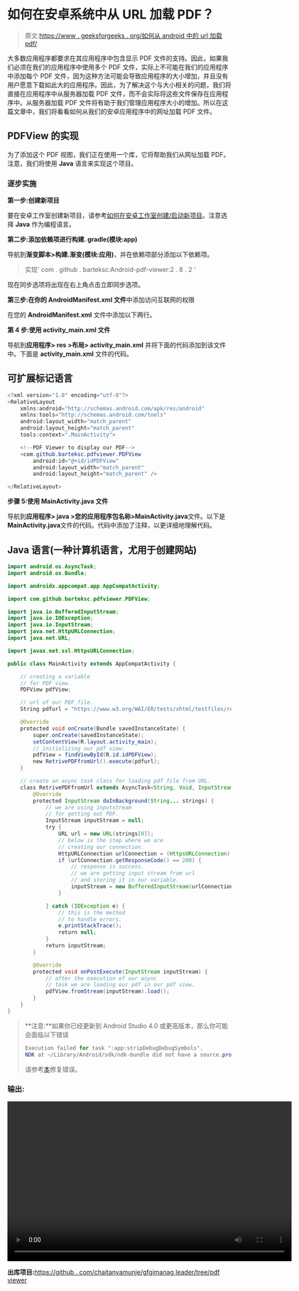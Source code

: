 # 如何在安卓系统中从 URL 加载 PDF？

> 原文:[https://www . geeksforgeeks . org/如何从 android 中的 url 加载 pdf/](https://www.geeksforgeeks.org/how-to-load-pdf-from-url-in-android/)

大多数应用程序都要求在其应用程序中包含显示 PDF 文件的支持。因此，如果我们必须在我们的应用程序中使用多个 PDF 文件，实际上不可能在我们的应用程序中添加每个 PDF 文件，因为这种方法可能会导致应用程序的大小增加，并且没有用户愿意下载如此大的应用程序。因此，为了解决这个与大小相关的问题，我们将直接在应用程序中从服务器加载 PDF 文件，而不会实际将这些文件保存在应用程序中。从服务器加载 PDF 文件将有助于我们管理应用程序大小的增加。所以在这篇文章中，我们将看看如何从我们的安卓应用程序中的网址加载 PDF 文件。

## PDFView 的实现

为了添加这个 PDF 视图，我们正在使用一个库，它将帮助我们从网址加载 PDF。注意，我们将使用 **Java** 语言来实现这个项目。

### 逐步实施

**第一步:创建新项目**

要在安卓工作室创建新项目，请参考[如何在安卓工作室创建/启动新项目](https://www.geeksforgeeks.org/android-how-to-create-start-a-new-project-in-android-studio/)。注意选择 **Java** 作为编程语言。

**第二步:添加依赖项进行构建. gradle(模块:app)**

导航到**渐变脚本>构建.渐变(模块:应用)**，并在依赖项部分添加以下依赖项。

> 实现' com . github . barteksc:Android-pdf-viewer:2 . 8 . 2 '

现在同步选项将出现在右上角点击立即同步选项。

**第三步:在你的 AndroidManifest.xml 文件**中添加访问互联网的权限

在您的 **AndroidManifest.xml** 文件中添加以下两行。

**第 4 步:使用 activity_main.xml 文件**

导航到**应用程序> res >布局> activity_main.xml** 并将下面的代码添加到该文件中。下面是 **activity_main.xml** 文件的代码。

## 可扩展标记语言

```java
<?xml version="1.0" encoding="utf-8"?>
<RelativeLayout 
    xmlns:android="http://schemas.android.com/apk/res/android"
    xmlns:tools="http://schemas.android.com/tools"
    android:layout_width="match_parent"
    android:layout_height="match_parent"
    tools:context=".MainActivity">

    <!--PDF Viewer to display our PDF-->
    <com.github.barteksc.pdfviewer.PDFView
        android:id="@+id/idPDFView"
        android:layout_width="match_parent"
        android:layout_height="match_parent" />

</RelativeLayout>
```

**步骤 5:使用 MainActivity.java 文件**

导航到**应用程序> java >您的应用程序包名称>MainActivity.java**文件。以下是**MainActivity.java**文件的代码。代码中添加了注释，以更详细地理解代码。

## Java 语言(一种计算机语言，尤用于创建网站)

```java
import android.os.AsyncTask;
import android.os.Bundle;

import androidx.appcompat.app.AppCompatActivity;

import com.github.barteksc.pdfviewer.PDFView;

import java.io.BufferedInputStream;
import java.io.IOException;
import java.io.InputStream;
import java.net.HttpURLConnection;
import java.net.URL;

import javax.net.ssl.HttpsURLConnection;

public class MainActivity extends AppCompatActivity {

    // creating a variable
    // for PDF view.
    PDFView pdfView;

    // url of our PDF file.
    String pdfurl = "https://www.w3.org/WAI/ER/tests/xhtml/testfiles/resources/pdf/dummy.pdf";

    @Override
    protected void onCreate(Bundle savedInstanceState) {
        super.onCreate(savedInstanceState);
        setContentView(R.layout.activity_main);
        // initializing our pdf view.
        pdfView = findViewById(R.id.idPDFView);
        new RetrivePDFfromUrl().execute(pdfurl);
    }

    // create an async task class for loading pdf file from URL.
    class RetrivePDFfromUrl extends AsyncTask<String, Void, InputStream> {
        @Override
        protected InputStream doInBackground(String... strings) {
            // we are using inputstream 
            // for getting out PDF.
            InputStream inputStream = null;
            try {
                URL url = new URL(strings[0]);
                // below is the step where we are 
                // creating our connection.
                HttpURLConnection urlConnection = (HttpsURLConnection) url.openConnection();
                if (urlConnection.getResponseCode() == 200) {
                    // response is success.
                    // we are getting input stream from url 
                    // and storing it in our variable.
                    inputStream = new BufferedInputStream(urlConnection.getInputStream());
                }

            } catch (IOException e) {
                // this is the method 
                // to handle errors.
                e.printStackTrace();
                return null;
            }
            return inputStream;
        }

        @Override
        protected void onPostExecute(InputStream inputStream) {
            // after the execution of our async 
            // task we are loading our pdf in our pdf view.
            pdfView.fromStream(inputStream).load();
        }
    }
}
```

> **注意:**如果你已经更新到 Android Studio 4.0 或更高版本，那么你可能会面临以下错误
> 
> ```java
> Execution failed for task ':app:stripDebugDebugSymbols'.
> NDK at ~/Library/Android/sdk/ndk-bundle did not have a source.properties file
> ```
> 
> 请参考[本](https://stackoverflow.com/questions/64372383/ndk-at-library-android-sdk-ndk-bundle-did-not-have-a-source-properties-file)修复错误。

### 输出:

<video class="wp-video-shortcode" id="video-530139-1" width="640" height="360" preload="metadata" controls=""><source type="video/mp4" src="https://media.geeksforgeeks.org/wp-content/uploads/20201215133531/Screenrecorder-2020-12-15-13-33-42-833.mp4?_=1">[https://media.geeksforgeeks.org/wp-content/uploads/20201215133531/Screenrecorder-2020-12-15-13-33-42-833.mp4](https://media.geeksforgeeks.org/wp-content/uploads/20201215133531/Screenrecorder-2020-12-15-13-33-42-833.mp4)</video>

**出库项目:**[https://github . com/chaitanyamunje/gfgimanag leader/tree/pdf viewer](https://github.com/ChaitanyaMunje/GFGImageSlider/tree/PDFViewer)